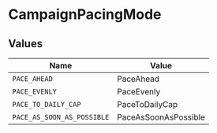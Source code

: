 # CampaignPacingMode


## Values

| Name                       | Value                      |
| -------------------------- | -------------------------- |
| `PACE_AHEAD`               | PaceAhead                  |
| `PACE_EVENLY`              | PaceEvenly                 |
| `PACE_TO_DAILY_CAP`        | PaceToDailyCap             |
| `PACE_AS_SOON_AS_POSSIBLE` | PaceAsSoonAsPossible       |